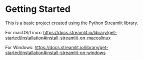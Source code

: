 # Getting Started

This is a basic project created using the Python Streamlit library.  

For macOS/Linux:
https://docs.streamlit.io/library/get-started/installation#install-streamlit-on-macoslinux

For Windows:
https://docs.streamlit.io/library/get-started/installation#install-streamlit-on-windows

